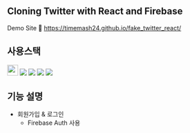 ## Cloning Twitter with React and Firebase
Demo Site 🔗 https://timemash24.github.io/fake_twitter_react/

## 사용스택
<div>
<img src="https://img.shields.io/badge/Firebase-9.10.0-FFCA28?style=for-the-badge&logo=firebase&logoColor=white" height='25px' margin='5px'/> <img src="https://img.shields.io/badge/React 18.2.0-61DAFB?style=flat-square&logo=react&logoColor=white"/> <img src="https://img.shields.io/badge/Javascript-F7DF1E?style=flat-square&logo=javascript&logoColor=white"/> <img src="https://img.shields.io/badge/HTML5-E34F26?style=flat-square&logo=html5&logoColor=white"/> <img src="https://img.shields.io/badge/CSS3-#572B6?style=flat-square&logo=css3&logoColor=white"/>
</div>

## 기능 설명
- 회원가입 & 로그인
  - Firebase Auth 사용

